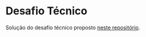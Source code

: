# Desafio Técnico

Solução do desafio técnico proposto [neste repositório](https://github.com/jralbbuquerque/desafio-fadesp-processo-seletivo).
